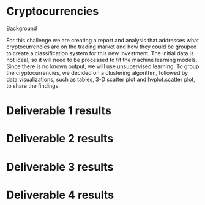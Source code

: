 # Cryptocurrencies

Background

For this challenge we are creating a report and analysis that addresses what cryptocurrencies are on the trading market and how they could be grouped to create a classification system for this new investment. The initial data is not ideal, so it will need to be processed to fit the machine learning models. Since there is no known output, we will use unsupervised learning. To group the cryptocurrencies, we decided on a clustering algorithm, followed by data visualizations, such as tables, 3-D scatter plot and hvplot.scatter plot, to share the findings.

# Deliverable 1 results

# Deliverable 2 results

# Deliverable 3 results


# Deliverable 4 results
